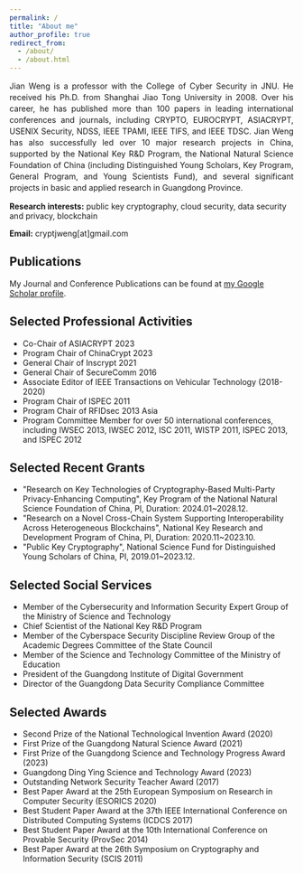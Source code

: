 ```yaml
---
permalink: /
title: "About me"
author_profile: true
redirect_from: 
  - /about/
  - /about.html
---
```


<p style="line-height:20px; text-align:justify;">Jian Weng is a professor with the College of Cyber Security in JNU. He received his Ph.D. from Shanghai Jiao Tong University in 2008. Over his career, he has published more than 100 papers in leading international conferences and journals, including CRYPTO, EUROCRYPT, ASIACRYPT, USENIX Security, NDSS, IEEE TPAMI, IEEE TIFS, and IEEE TDSC. Jian Weng has also successfully led over 10 major research projects in China, supported by the National Key R&D Program, the National Natural Science Foundation of China (including Distinguished Young Scholars, Key Program, General Program, and Young Scientists Fund), and several significant projects in basic and applied research in Guangdong Province.</p>

**Research interests:** public key cryptography, cloud security, data security and privacy, blockchain  

**Email:** cryptjweng[at]gmail.com


## Publications

My Journal and Conference Publications can be found at [my Google Scholar profile](https://scholar.google.com/citations?user=7xRkSZAAAAAJ&hl=en).


## Selected Professional Activities

+ Co-Chair of ASIACRYPT 2023
+ Program Chair of ChinaCrypt 2023
+ General Chair of Inscrypt 2021
+ General Chair of SecureComm 2016
+ Associate Editor of IEEE Transactions on Vehicular Technology (2018-2020)
+ Program Chair of ISPEC 2011
+ Program Chair of RFIDsec 2013 Asia
+ Program Committee Member for over 50 international conferences, including IWSEC 2013, IWSEC 2012, ISC 2011, WISTP 2011, ISPEC 2013, and ISPEC 2012


## Selected Recent Grants

+ "Research on Key Technologies of Cryptography-Based Multi-Party Privacy-Enhancing Computing", Key Program of the National Natural Science Foundation of China, PI, Duration: 2024.01~2028.12.
+ "Research on a Novel Cross-Chain System Supporting Interoperability Across Heterogeneous Blockchains", National Key Research and Development Program of China, PI, Duration: 2020.11~2023.10.
+ "Public Key Cryptography", National Science Fund for Distinguished Young Scholars of China, PI, 2019.01~2023.12.


## Selected Social Services

+ Member of the Cybersecurity and Information Security Expert Group of the Ministry of Science and Technology
+ Chief Scientist of the National Key R&D Program
+ Member of the Cyberspace Security Discipline Review Group of the Academic Degrees Committee of the State Council
+ Member of the Science and Technology Committee of the Ministry of Education
+ President of the Guangdong Institute of Digital Government
+ Director of the Guangdong Data Security Compliance Committee


## Selected Awards

+ Second Prize of the National Technological Invention Award (2020)
+ First Prize of the Guangdong Natural Science Award (2021)
+ First Prize of the Guangdong Science and Technology Progress Award (2023)
+ Guangdong Ding Ying Science and Technology Award (2023)
+ Outstanding Network Security Teacher Award (2017)
+ Best Paper Award at the 25th European Symposium on Research in Computer Security (ESORICS 2020)
+ Best Student Paper Award at the 37th IEEE International Conference on Distributed Computing Systems (ICDCS 2017)
+ Best Student Paper Award at the 10th International Conference on Provable Security (ProvSec 2014)
+ Best Paper Award at the 26th Symposium on Cryptography and Information Security (SCIS 2011)